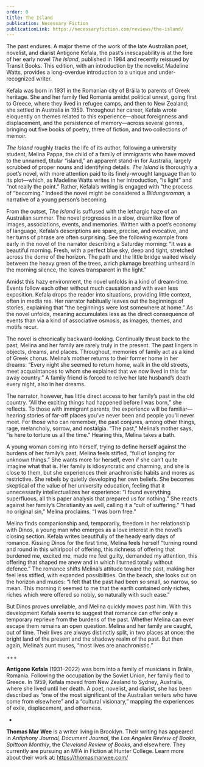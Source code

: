 ```yaml
---
order: 0
title: The Island
publication: Necessary Fiction
publicationLink: https://necessaryfiction.com/reviews/the-island/
---
```

The past endures. A major theme of the work of the late Australian poet, novelist, and diarist Antigone Kefala, the past’s inescapability is at the fore of her early novel *The Island*, published in 1984 and recently reissued by Transit Books. This edition, with an introduction by the novelist Madeline Watts, provides a long-overdue introduction to a unique and under-recognized writer.

Kefala was born in 1931 in the Romanian city of Brăila to parents of Greek heritage. She and her family fled Romania amidst political unrest, going first to Greece, where they lived in refugee camps, and then to New Zealand; she settled in Australia in 1959. Throughout her career, Kefala wrote eloquently on themes related to this experience—about foreignness and displacement, and the persistence of memory—across several genres, bringing out five books of poetry, three of fiction, and two collections of memoir. 

*The Island* roughly tracks the life of its author, following a university student, Melina Pappa, the child of a family of immigrants who have moved to the unnamed, titular “island,” an apparent stand-in for Australia, largely scrubbed of proper nouns and identifying details. *The Island* is thoroughly a poet’s novel, with more attention paid to its finely-wrought language than to its plot—which, as Madeline Watts writes in her introduction, “is light” and “not really the point.” Rather, Kefala’s writing is engaged with “the process of “becoming.” Indeed the novel might be considered a *Bildungsroman,* a narrative of a young person’s becoming. 

From the outset, *The Island* is suffused with the lethargic haze of an Australian summer. The novel progresses in a slow, dreamlike flow of images, associations, events, and memories. Written with a poet’s economy of language, Kefala’s descriptions are spare, precise, and evocative, and her turns of phrase are often surprising. See the following example from early in the novel of the narrator describing a Saturday morning: “It was a beautiful morning. Fresh, with a perfect blue sky, deep and tight, stretched across the dome of the horizon. The path and the little bridge waited wisely between the heavy green of the trees, a rich plumage breathing unheard in the morning silence, the leaves transparent in the light.” 

Amidst this hazy environment, the novel unfolds in a kind of dream-time. Events follow each other without much causation and with even less exposition. Kefala drops the reader into situations, providing little context, often in media res. Her narrator habitually leaves out the beginnings of stories, explaining that “the beginnings were lost somewhere at home.” As the novel unfolds, meaning accumulates less as the direct consequence of events than via a kind of associative osmosis, as images, themes, and motifs recur. 

The novel is chronically backward-looking. Continually thrust back to the past, Melina and her family are rarely truly in the present. The past lingers in objects, dreams, and places. Throughout, memories of family act as a kind of Greek chorus. Melina’s mother returns to their former home in her dreams: “Every night she seemed to return home, walk in the old streets, meet acquaintances to whom she explained that we now lived in this far away country.” A family friend is forced to relive her late husband’s death every night, also in her dreams. 

The narrator, however, has little direct access to her family’s past in the old country. “All the exciting things had happened before I was born,” she reflects. To those with immigrant parents, the experience will be familiar—hearing stories of far-off places you’ve never been and people you’ll never meet. For those who can remember, the past conjures, among other things, rage, melancholy, sorrow, and nostalgia. “The past,” Melina’s mother says, “is here to torture us all the time.” Hearing this, Melina takes a bath. 

A young woman coming into herself, trying to define herself against the burdens of her family’s past, Melina feels stifled, “full of longing for unknown things.” She wants more for herself, even if she can’t quite imagine what that is. Her family is idiosyncratic and charming, and she is close to them, but she experiences their anachronistic habits and mores as restrictive. She rebels by quietly developing her own beliefs. She becomes skeptical of the value of her university education, feeling that it unnecessarily intellectualizes her experience: “I found everything superfluous, all this paper analysis that prepared us for nothing.” She reacts against her family’s Christianity as well, calling it a “cult of suffering.” “I had no original sin,” Melina proclaims. “I was born free.”

Melina finds companionship and, temporarily, freedom in her relationship with Dinos, a young man who emerges as a love interest in the novel’s closing section. Kefala writes beautifully of the heady early days of romance. Kissing Dinos for the first time, Melina feels herself “turning round and round in this whirlpool of offering, this richness of offering that burdened me, excited me, made me feel guilty, demanded my attention, this offering that shaped me anew and in which I turned totally without defence.” The romance shifts Melina’s attitude toward the past, making her feel less stifled, with expanded possibilities. On the beach, she looks out on the horizon and muses: “I felt that the past had been so small, so narrow, so mean. This morning it seemed to me that the earth contained only riches, riches which were offered so nobly, so naturally with such ease.” 

But Dinos proves unreliable, and Melina quickly moves past him. With this development Kefala seems to suggest that romance can offer only a temporary reprieve from the burdens of the past. Whether Melina can ever escape them remains an open question. Melina and her family are caught, out of time. Their lives are always distinctly split, in two places at once: the bright land of the present and the shadowy realm of the past. But then again, Melina’s aunt muses, “most lives are anachronistic.” 

+++

**Antigone Kefala** (1931–2022) was born into a family of musicians in Brăila, Romania. Following the occupation by the Soviet Union, her family fled to Greece. In 1959, Kefala moved from New Zealand to Sydney, Australia, where she lived until her death. A poet, novelist, and diarist, she has been described as “one of the most significant of the Australian writers who have come from elsewhere” and a “cultural visionary,” mapping the experiences of exile, displacement, and otherness.

+

**Thomas Mar Wee** is a writer living in Brooklyn. Their writing has appeared in *Antiphony Journal, Document Journal*, the *Los Angeles Review of Books, Spittoon Monthly*, the *Cleveland Review of Books*, and elsewhere. They currently are pursuing an MFA in Fiction at Hunter College. Learn more about their work at: <https://thomasmarwee.com/>
